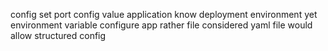 config set port config value application know deployment environment yet environment variable configure app rather file considered yaml file would allow structured config